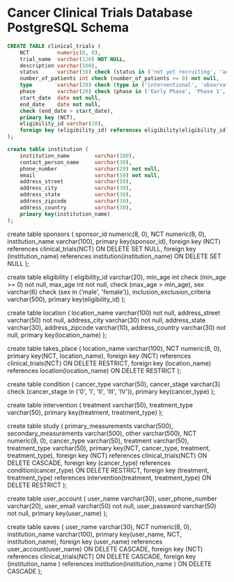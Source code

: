 # Cancer Clinical Trials Database PostgreSQL Schema
```sql
CREATE TABLE clinical_trials (
    NCT         numeric(8, 0),
    trial_name  varchar(120) NOT NULL,
    description varchar(500),
    status      varchar(30) check (status in ('not yet recruiting', 'actively recruiting', 'completed')) NOT NULL,
    number_of_patients int check (number_of_patients >= 0) not null,
    type        varchar(20) check (type in ('interventional', 'observational')) NOT NULL,
    phase       varchar(20) check (phase in ('Early Phase', 'Phase 1', 'Phase 2', 'Phase 3', 'Phase 4')),
    start_date  date not null,
    end_date    date not null,	
    check (end_date > start_date),
    primary key (NCT),
    eligibility_id varchar(20),
    foreign key (eligibility_id) references eligibility(eligibility_id) ON DELETE RESTRICT
);
```
```sql
create table institution (
	institution_name 	    varchar(100),
	contact_person_name 	varchar(30),
	phone_number		    varchar(20) not null,
	email			        varchar(50) not null,
	address_street 	        varchar(50),
	address_city		    varchar(30),
	address_state		    varchar(30),
	address_zipcode 	    varchar(10),
	address_country 	    varchar(30),
    primary key(institution_name)
);
```

create table sponsors (
	sponsor_id 		numeric(8, 0),
NCT 			numeric(8, 0),
institution_name 	varchar(100),
	primary key(sponsor_id),
	foreign key (NCT) references clinical_trials(NCT) ON DELETE SET NULL,
foreign key (institution_name) references institution(institution_name) ON DELETE SET NULL
);


create table eligibility (
	eligibility_id varchar(20),
	min_age  int check (min_age >= 0) not null,
max_age  int not null,
check (max_age > min_age),
sex varchar(6) check (sex in ('male', 'female')), 
inclusion_exclusion_criteria varchar(500),
primary key(eligibility_id)
); 

create table location (
	location_name 	varchar(100) not null,
	address_street 	varchar(50) not null,
	address_city		varchar(30) not null,
	address_state		varchar(30),
	address_zipcode 	varchar(10),
	address_country 	varchar(30) not null,
primary key(location_name)
);

create table takes_place (
	location_name 	varchar(100),
NCT 			numeric(8, 0),
	primary key(NCT, location_name),
	foreign key (NCT) references clinical_trials(NCT) ON DELETE RESTRICT,
foreign key (location_name) references location(location_name) ON DELETE RESTRICT
);

create table condition (
	cancer_type 	varchar(50),
	cancer_stage	varchar(3) check (cancer_stage in ('0', 'I', 'II', 'III', 'IV')),
primary key(cancer_type)
);

create table intervention (
	treatment 	varchar(50),
treatment_type		varchar(50),
primary key(treatment, treatment_type)
);

create table study (
	primary_measurements 	varchar(500),
secondary_measurements 	varchar(500),
other 				varchar(500),
NCT 				numeric(8, 0),
cancer_type 			varchar(50),
treatment 			varchar(50),
treatment_type				varchar(50),
primary key(NCT, cancer_type, treatment, treatment_type),
foreign key (NCT) references clinical_trials(NCT) ON DELETE CASCADE,
foreign key (cancer_type) references condition(cancer_type) ON DELETE RESTRICT,
foreign key (treatment, treatment_type) references intervention(treatment, treatment_type) ON DELETE RESTRICT
);

create table user_account (
	user_name 		varchar(30),
user_phone_number	varchar(20),
user_email 		varchar(50) not null,
user_password		varchar(50) not null,
primary key(user_name)
);

create table saves (
	user_name 		varchar(30),
NCT 			numeric(8, 0),
institution_name 	varchar(100),
	primary key(user_name, NCT, institution_name),
foreign key (user_name) references user_account(user_name) ON DELETE CASCADE,
	foreign key (NCT) references clinical_trials(NCT) ON DELETE CASCADE,
	foreign key (institution_name ) references institution(institution_name ) ON DELETE CASCADE
);

